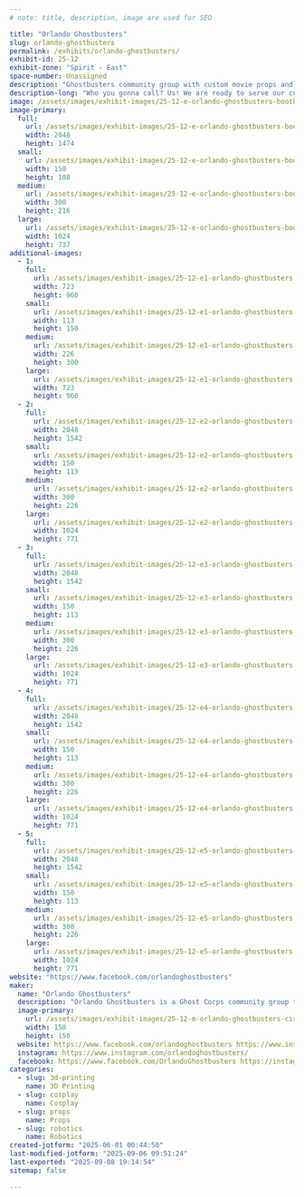 ```yaml
---
# note: title, description, image are used for SEO

title: "Orlando Ghostbusters"
slug: orlando-ghostbusters
permalink: /exhibits/orlando-ghostbusters/
exhibit-id: 25-12
exhibit-zone: "Spirit - East"
space-number: Unassigned
description: "Ghostbusters community group with custom movie props and fun photo ops. We are ready to believe you!"
description-long: "Who you gonna call? Us! We are ready to serve our community for all your supernatural elimination needs, and we are ready to show off our favorite tools of the trade. Come see proton packs, remote-controlled trap vehicles, possessed artifacts, and more!"
image: /assets/images/exhibit-images/25-12-e-orlando-ghostbusters-booth-4198-300x216.jpg
image-primary: 
  full:
    url: /assets/images/exhibit-images/25-12-e-orlando-ghostbusters-booth-4198-full.jpg
    width: 2048
    height: 1474
  small:
    url: /assets/images/exhibit-images/25-12-e-orlando-ghostbusters-booth-4198-150x108.jpg
    width: 150
    height: 108
  medium:
    url: /assets/images/exhibit-images/25-12-e-orlando-ghostbusters-booth-4198-300x216.jpg
    width: 300
    height: 216
  large:
    url: /assets/images/exhibit-images/25-12-e-orlando-ghostbusters-booth-4198-1024x737.jpg
    width: 1024
    height: 737
additional-images: 
  - 1:
    full:
      url: /assets/images/exhibit-images/25-12-e1-orlando-ghostbusters-rtvs-full.jpg
      width: 723
      height: 960
    small:
      url: /assets/images/exhibit-images/25-12-e1-orlando-ghostbusters-rtvs-113x150.jpg
      width: 113
      height: 150
    medium:
      url: /assets/images/exhibit-images/25-12-e1-orlando-ghostbusters-rtvs-226x300.jpg
      width: 226
      height: 300
    large:
      url: /assets/images/exhibit-images/25-12-e1-orlando-ghostbusters-rtvs-723x960.jpg
      width: 723
      height: 960
  - 2:
    full:
      url: /assets/images/exhibit-images/25-12-e2-orlando-ghostbusters-table-full.jpg
      width: 2048
      height: 1542
    small:
      url: /assets/images/exhibit-images/25-12-e2-orlando-ghostbusters-table-150x113.jpg
      width: 150
      height: 113
    medium:
      url: /assets/images/exhibit-images/25-12-e2-orlando-ghostbusters-table-300x226.jpg
      width: 300
      height: 226
    large:
      url: /assets/images/exhibit-images/25-12-e2-orlando-ghostbusters-table-1024x771.jpg
      width: 1024
      height: 771
  - 3:
    full:
      url: /assets/images/exhibit-images/25-12-e3-orlando-ghostbusters-table2-full.jpg
      width: 2048
      height: 1542
    small:
      url: /assets/images/exhibit-images/25-12-e3-orlando-ghostbusters-table2-150x113.jpg
      width: 150
      height: 113
    medium:
      url: /assets/images/exhibit-images/25-12-e3-orlando-ghostbusters-table2-300x226.jpg
      width: 300
      height: 226
    large:
      url: /assets/images/exhibit-images/25-12-e3-orlando-ghostbusters-table2-1024x771.jpg
      width: 1024
      height: 771
  - 4:
    full:
      url: /assets/images/exhibit-images/25-12-e4-orlando-ghostbusters-table3-full.jpg
      width: 2048
      height: 1542
    small:
      url: /assets/images/exhibit-images/25-12-e4-orlando-ghostbusters-table3-150x113.jpg
      width: 150
      height: 113
    medium:
      url: /assets/images/exhibit-images/25-12-e4-orlando-ghostbusters-table3-300x226.jpg
      width: 300
      height: 226
    large:
      url: /assets/images/exhibit-images/25-12-e4-orlando-ghostbusters-table3-1024x771.jpg
      width: 1024
      height: 771
  - 5:
    full:
      url: /assets/images/exhibit-images/25-12-e5-orlando-ghostbusters-withmakenna-5485-full.jpg
      width: 2048
      height: 1542
    small:
      url: /assets/images/exhibit-images/25-12-e5-orlando-ghostbusters-withmakenna-5485-150x113.jpg
      width: 150
      height: 113
    medium:
      url: /assets/images/exhibit-images/25-12-e5-orlando-ghostbusters-withmakenna-5485-300x226.jpg
      width: 300
      height: 226
    large:
      url: /assets/images/exhibit-images/25-12-e5-orlando-ghostbusters-withmakenna-5485-1024x771.jpg
      width: 1024
      height: 771
website: "https://www.facebook.com/orlandoghostbusters"
maker: 
  name: "Orlando Ghostbusters"
  description: "Orlando Ghostbusters is a Ghost Corps community group that builds our own movie props, dresses up in uniform, and raises money for charity. To an event we bring along custom built props such as proton packs with lights, sound, and smoke, remote-controlled ghost traps, possessed Roombas, dancing toasters, and more. We raise money for the Starlight Foundation, who brings themed hospital gowns and toys to kids in the hospital."
  image-primary:
    url: /assets/images/exhibit-images/25-12-m-orlando-ghostbusters-circlelogo-150x150.jpg
    width: 150
    height: 150
  website: https://www.facebook.com/orlandoghostbusters https://www.instagram.com/orlandoghostbusters/ https://www.facebook.com/orlandoghostbusters
  instagram: https://www.instagram.com/orlandoghostbusters/
  facebook: https://www.facebook.com/OrlandoGhostbusters https://instagram.com/orlandoghostbusters/ https:///OrlandoGhostbusters
categories: 
  - slug: 3d-printing
    name: 3D Printing
  - slug: cosplay
    name: Cosplay
  - slug: props
    name: Props
  - slug: robotics
    name: Robotics
created-jotform: "2025-06-01 00:44:50"
last-modified-jotform: "2025-09-06 09:51:24"
last-exported: "2025-09-08 19:14:54"
sitemap: false

---
```

